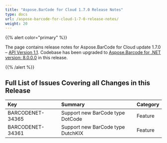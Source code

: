 ```yaml
---
title: "Aspose.BarCode for Cloud 1.7.0 Release Notes"
type: docs
url: /aspose-barcode-for-cloud-1-7-0-release-notes/
weight: 20
---
```


{{% alert color="primary" %}} 

The page contains release notes for Aspose.BarCode for Cloud update 1.7.0 – [API Version 1.1](http://api.aspose.com/v1.1/swagger/ui/index). Codebase has been upgraded to [Aspose.Barcode for .NET version: 8.0.0.0](https://docs.aspose.com/barcode/net/aspose-barcode-for-net-8-0-0-release-notes/) in this release.

{{% /alert %}} 
## **Full List of Issues Covering all Changes in this Release**

|**Key** |**Summary** |**Category** |
| :- | :- | :- |
|BARCODENET-34365 |Support new BarCode type DotCode |Feature |
|BARCODENET-34361 |Support new BarCode type DutchKIX |Feature |

